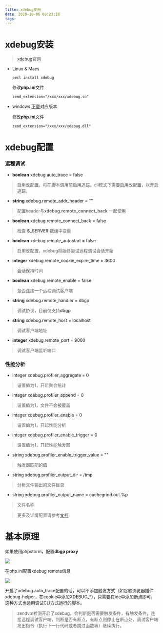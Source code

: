 ```yaml
---
title: xdebug使用
date: 2020-10-06 09:23:18
tags:
---
```



# xdebug安装

> [xdebug](https://xdebug.org/)官网

- Linux & Macs
  ~~~shell
  pecl install xdebug
  ~~~
  修改**php.ini**文件
  ~~~
  zend_extension="/xxx/xxx/xdebug.so"
  ~~~
- windows
  [下载](https://xdebug.org/download)对应版本

  修改**php.ini**文件
  ~~~
  zend_extension="/xxx/xxx/xdebug.dll"
  ~~~

# xdebug配置

### 远程调试
 - **boolean** xdebug.auto_trace = false
  >  启用改配置，将在脚本调用前启用追踪。cli模式下需要启用改配置，以开启追踪。
 - **string** xdebug.remote_addr_header = ""
  > 配置header与**xdebug.remote_connect_back** 一起使用
 - **boolean** xdebug.remote_connect_back = false
  > 检查 **$_SERVER** 数组中变量
 - **boolean** xdebug.remote_autostart = false
  > 启用改配置，xdebug将始终尝试远程调试会话开始
 - **integer** xdebug.remote_cookie_expire_time = 3600
  > 会话保持时间
 - **boolean** xdebug.remote_enable = false
  > 是否连接一个远程调试客户端
 - **string** xdebug.remote_handler = dbgp
  > 调试协议，目前仅支持**dbgp**
 - **string** xdebug.remote_host = localhost
  > 调试客户端地址
 - **integer** xdebug.remote_port = 9000
  > 调试客户端监听端口

### 性能分析
 - integer xdebug.profiler_aggregate = 0
  > 设置值为1，开启聚合统计
 - integer xdebug.profiler_append = 0
  > 设置值为1，文件不会被覆盖
 - integer xdebug.profiler_enable = 0
  > 设置值为1，开起性能分析
 - integer xdebug.profiler_enable_trigger = 0
  > 设置值为1，开起性能触发器
 - string xdebug.profiler_enable_trigger_value = ""
  > 触发器匹配的值
 - string xdebug.profiler_output_dir = /tmp
  > 分析文件输出的文件目录
 - string xdebug.profiler_output_name = cachegrind.out.%p
  > 文件名称


> 更多及详情配置请参考[文档](https://xdebug.org/docs/all_settings)

# 基本原理

如果使用phpstorm，配置**dbgp proxy**

![](https://loouss-1252083494.cos.ap-chongqing.myqcloud.com/blog/20201007213730.png)

在php.ini配置xdebug remote信息

![](https://loouss-1252083494.cos.ap-chongqing.myqcloud.com/blog/20201007220952.png)

开启了xdebug.auto_trace配置的话，可以不添加触发方式（如谷歌浏览器插件xdebug-helper，在cookie中添加XDEBUG_*），只需要在ide中添加断点即可，这种方式也适用调试CLI方式运行的脚本。

> zendvm检测开启了xdebug，会判断是否需要触发条件，有触发条件，连接远程调试客户端，判断是否有断点，有断点则停止在断点处，调试客户端发出指令（执行下一行代码或者跳过函数等）继续执行。


